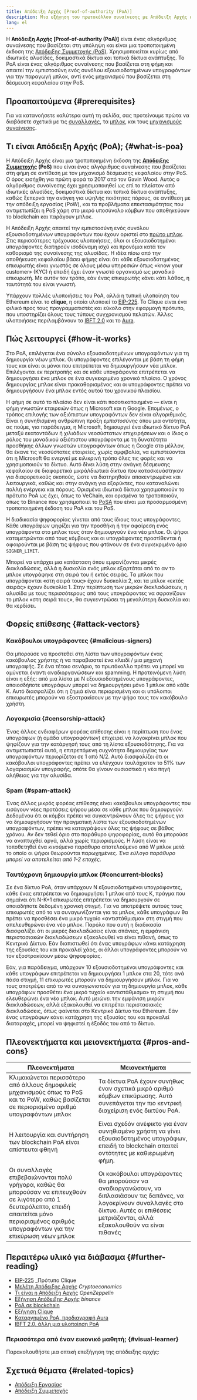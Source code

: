 ```yaml
---
title: Απόδειξη Αρχής [Proof-of-authority (PoA)]
description: Μια εξήγηση του πρωτοκόλλου συναίνεσης με Απόδειξη Αρχής και του ρόλου του στο οικοσύστημα μιας κρυπτοαλυσίδας.
lang: el
---
```


Η **Απόδειξη Αρχής [Proof-of-authority (PoA)]** είναι ένας αλγόριθμος συναίνεσης που βασίζεται στη υπόληψη και είναι μια τροποποιημένη έκδοση της [Απόδειξης Συμμετοχής (PoS)](/developers/docs/consensus-mechanisms/pos/). Χρησιμοποιείται κυρίως από ιδιωτικές αλυσίδες, δοκιμαστικά δίκτυα και τοπικά δίκτυα ανάπτυξης. Το PoA είναι ένας αλγόριθμος συναίνεσης που βασίζεται στη φήμη και απαιτεί την εμπιστοσύνη ενός συνόλου εξουσιοδοτημένων υπογραφόντων για την παραγωγή μπλοκ, αντί ενός μηχανισμού που βασίζεται στη δέσμευση κεφαλαίου στην PoS.

## Προαπαιτούμενα {#prerequisites}

Για να κατανοήσετε καλύτερα αυτή τη σελίδα, σας προτείνουμε πρώτα να διαβάσετε σχετικά με τις [συναλλαγές](/developers/docs/transactions/), τα [μπλοκ](/developers/docs/blocks/), και τους [μηχανισμούς συναίνεσης](/developers/docs/consensus-mechanisms/).

## Τι είναι Απόδειξη Αρχής (PoA); {#what-is-poa}

Η Απόδειξη Αρχής είναι μια τροποποιημένη έκδοση της **[Απόδειξης Συμμετοχής](/developers/docs/consensus-mechanisms/pos/) (PoS)** που είναι ένας αλγόριθμος συναίνεσης που βασίζεται στη φήμη σε αντίθεση με τον μηχανισμό δέσμευσης κεφαλαίου στην PoS. Ο όρος εισήχθη για πρώτη φορά το 2017 από τον Gavin Wood. Αυτός ο αλγόριθμος συναίνεσης έχει χρησιμοποιηθεί ως επί το πλείστον από ιδιωτικές αλυσίδες, δοκιμαστικά δίκτυα και τοπικά δίκτυα ανάπτυξης, καθώς ξεπερνά την ανάγκη για υψηλής ποιότητας πόρους, σε αντίθεση με την απόδειξη εργασίας (PoW), και τα προβλήματα επεκτασιμότητας που αντιμετωπίζει η PoS χάρη στο μικρό υποσύνολο κόμβων που αποθηκεύουν το blockchain και παράγουν μπλοκ.

Η Απόδειξη Αρχής απαιτεί την εμπιστοσύνη ενός συνόλου εξουσιοδοτημένων υπογραφόντων που έχουν οριστεί στο [πρώτο μπλοκ](/glossary/#genesis-block). Στις περισσότερες τρέχουσες υλοποιήσεις, όλοι οι εξουσιοδοτημένοι υπογράφοντες διατηρούν ισοδύναμη ισχύ και προνόμια κατά τον καθορισμό της συναίνεσης της αλυσίδας. Η ιδέα πίσω από την αποθήκευση κεφαλαίου βάσει φήμης είναι ότι κάθε εξουσιοδοτημένος επικυρωτής είναι γνωστός σε όλους μέσω υπηρεσιών όπως «know your customer» (KYC) ή επειδή έχει έναν γνωστό οργανισμό ως μοναδικό επικυρωτή. Με αυτόν τον τρόπο, εάν ένας επικυρωτής κάνει κάτι λάθος, η ταυτότητά του είναι γνωστή.

Υπάρχουν πολλές υλοποιήσεις του PoA, αλλά η τυπική υλοποίηση του Ethereum είναι το **clique**, η οποία υλοποιεί το [EIP-225](https://eips.ethereum.org/EIPS/eip-225). Το Clique είναι ένα φιλικό προς τους προγραμματιστές και εύκολο στην εφαρμογή πρότυπο, που υποστηρίζει όλους τους τύπους συγχρονισμού πελατών. Άλλες υλοποιήσεις περιλαμβάνουν το [IBFT 2.0](https://besu.hyperledger.org/stable/private-networks/concepts/poa) και το [Aura](https://openethereum.github.io/Chain-specification).

## Πώς λειτουργεί {#how-it-works}

Στο PoA, επιλέγεται ένα σύνολο εξουσιοδοτημένων υπογραφόντων για τη δημιουργία νέων μπλοκ. Οι υπογράφοντες επιλέγονται με βάση τη φήμη τους και είναι οι μόνοι που επιτρέπεται να δημιουργήσουν νέα μπλοκ. Επιλέγονται εκ περιτροπής και σε κάθε υπογράφοντα επιτρέπεται να δημιουργήσει ένα μπλοκ σε ένα συγκεκριμένο χρονικό πλαίσιο. Ο χρόνος δημιουργίας μπλοκ είναι προκαθορισμένος και οι υπογράφοντες πρέπει να δημιουργήσουν ένα μπλοκ εντός αυτού του χρονικού πλαισίου.

Η φήμη σε αυτό το πλαίσιο δεν είναι κάτι ποσοτικοποιημένο — είναι η φήμη γνωστών εταιρειών όπως η Microsoft και η Google. Επομένως, ο τρόπος επιλογής των αξιόπιστων υπογραφόντων δεν είναι αλγοριθμικός. Είναι η συνηθισμένη ανθρώπινη πράξη _εμπιστοσύνης_ όπου μια οντότητα, ας πούμε, για παράδειγμα, η Microsoft, δημιουργεί ένα ιδιωτικό δίκτυο PoA μεταξύ εκατοντάδων ή χιλιάδων νεοσύστατων επιχειρήσεων και ο ίδιος ο ρόλος του μοναδικού αξιόπιστου υπογράφοντα με τη δυνατότητα προσθήκης άλλων γνωστών υπογραφόντων όπως η Google στο μέλλον, θα έκανε τις νεοσύστατες εταιρείες, χωρίς αμφιβολία, να εμπιστεύονται ότι η Microsoft θα ενεργεί με ειλικρινή τρόπο όλες τις φορές και να χρησιμοποιούν το δίκτυο. Αυτό δίνει λύση στην ανάγκη δέσμευσης κεφαλαίου σε διαφορετικά μικρά/ιδιωτικά δίκτυα που κατασκευάστηκαν για διαφορετικούς σκοπούς, ώστε να διατηρηθούν αποκεντρωμένα και λειτουργικά, καθώς και στην ανάγκη για εξορύκτες, που καταναλώνει πολλή ενέργεια και πόρους. Ορισμένα ιδιωτικά δίκτυα χρησιμοποιούν το πρότυπο PoA ως έχει, όπως το VeChain, και ορισμένα το τροποποιούν, όπως το Binance που χρησιμοποιεί το [PoSA](https://academy.binance.com/en/glossary/proof-of-staked-authority-posa) που είναι μια προσαρμοσμένη τροποποιημένη έκδοση του PoA και του PoS.

Η διαδικασία ψηφοφορίας γίνεται από τους ίδιους τους υπογράφοντες. Κάθε υπογράφων ψηφίζει για την προσθήκη ή την αφαίρεση ενός υπογράφοντα στο μπλοκ τους όταν δημιουργούν ένα νέο μπλοκ. Οι ψήφοι καταμετρώνται από τους κόμβους και οι υπογράφοντες προστίθενται ή αφαιρούνται με βάση τις ψήφους που φτάνουν σε ένα συγκεκριμένο όριο `SIGNER_LIMIT`.

Μπορεί να υπάρχει μια κατάσταση όπου εμφανίζονται μικρές διακλαδώσεις, αλλά η δυσκολία ενός μπλοκ εξαρτάται από το αν το μπλοκ υπογράφηκε στη σειρά του ή εκτός σειράς. Τα μπλοκ που υπογράφονται «στη σειρά τους» έχουν δυσκολία 2, και τα μπλοκ «εκτός σειράς» έχουν δυσκολία 1. Στην περίπτωση των μικρών διακλαδώσεων, η αλυσίδα με τους περισσότερους από τους υπογράφοντες να σφραγίζουν το μπλοκ «στη σειρά τους», θα συγκεντρώσει τη μεγαλύτερη δυσκολία και θα κερδίσει.

## Φορείς επίθεσης {#attack-vectors}

### Κακόβουλοι υπογράφοντες {#malicious-signers}

Θα μπορούσε να προστεθεί στη λίστα των υπογραφόντων ένας κακόβουλος χρήστης ή να παραβιαστεί ένα κλειδί / μια μηχανή υπογραφής. Σε ένα τέτοιο σενάριο, το πρωτόκολλο πρέπει να μπορεί να αμύνεται έναντι αναδιοργανώσεων και spamming. Η προτεινόμενη λύση είναι η εξής: από μια λίστα με Ν εξουσιοδοτημένους υπογράφοντες, οποιοσδήποτε υπογράφων μπορεί να δημιουργήσει μόνο 1 μπλοκ από κάθε K. Αυτό διασφαλίζει ότι η ζημιά είναι περιορισμένη και οι υπόλοιποι επικυρωτές μπορούν να εξοστρακίσουν με την ψήφο τους τον κακόβουλο χρήστη.

### Λογοκρισία {#censorship-attack}

Ένας άλλος ενδιαφέρων φορέας επίθεσης είναι η περίπτωση που ένας υπογράφων (ή ομάδα υπογραφόντων) επιχειρεί να λογοκρίνει μπλοκ που ψηφίζουν για την κατάργησή τους από τη λίστα εξουσιοδότησης. Για να αντιμετωπιστεί αυτό, η επιτρεπόμενη συχνότητα δημιουργίας των υπογραφόντων περιορίζεται σε 1 από N/2. Αυτό διασφαλίζει ότι οι κακόβουλοι υπογράφοντες πρέπει να ελέγχουν τουλάχιστον το 51% των λογαριασμών υπογραφής, οπότε θα γίνουν ουσιαστικά η νέα πηγή αλήθειας για την αλυσίδα.

### Spam {#spam-attack}

Ένας άλλος μικρός φορέας επίθεσης είναι κακόβουλοι υπογράφοντες που εισάγουν νέες προτάσεις ψήφου μέσα σε κάθε μπλοκ που δημιουργούν. Δεδομένου ότι οι κόμβοι πρέπει να συγκεντρώνουν όλες τις ψήφους για να δημιουργήσουν την πραγματική λίστα των εξουσιοδοτημένων υπογραφόντων, πρέπει να καταγράψουν όλες τις ψήφους σε βάθος χρόνου. Αν δεν τεθεί όριο στο παράθυρο ψηφοφορίας, αυτό θα μπορούσε να αναπτυχθεί αργά, αλλά χωρίς περιορισμούς. Η λύση είναι να τοποθετηθεί ένα _κινούμενο_ παράθυρο αποτελούμενο από W μπλοκ μετά το οποίο οι ψήφοι θεωρούνται παρωχημένες. _Ένα εύλογο παράθυρο μπορεί να αποτελείται από 1-2 εποχές._

### Ταυτόχρονη δημιουργία μπλοκ {#concurrent-blocks}

Σε ένα δίκτυο PoA, όταν υπάρχουν N εξουσιοδοτημένοι υπογράφοντες, κάθε ένας επιτρέπεται να δημιουργήσει 1 μπλοκ από τους K, πράγμα που σημαίνει ότι N-K+1 επικυρωτές επιτρέπεται να δημιουργούν σε οποιαδήποτε δεδομένη χρονική στιγμή. Για να αποτρέψετε αυτούς τους επικυρωτές από το να συναγωνίζονται για τα μπλοκ, κάθε υπογράφων θα πρέπει να προσθέσει ένα μικρό τυχαίο «αντιστάθμισμα» στη στιγμή που απελευθερώνει ένα νέο μπλοκ. Παρόλο που αυτή η διαδικασία διασφαλίζει ότι οι μικρές διακλαδώσεις είναι σπάνιες, η εμφάνιση περιστασιακών διακλαδώσεων εξακολουθεί να είναι πιθανή, όπως το Κεντρικό Δίκτυο. Εάν διαπιστωθεί ότι ένας υπογράφων κάνει κατάχρηση της εξουσίας του και προκαλεί χάος, οι άλλοι υπογράφοντες μπορούν να τον εξοστρακίσουν μέσω ψηφοφορίας.

Εάν, για παράδειγμα, υπάρχουν 10 εξουσιοδοτημένοι υπογράφοντες και κάθε υπογράφων επιτρέπεται να δημιουργήσει 1 μπλοκ στα 20, τότε ανά πάσα στιγμή, 11 επικυρωτές μπορούν να δημιουργήσουν μπλοκ. Για να τους αποτρέψει από το να συναγωνιστούν για τη δημιουργία μπλοκ, κάθε υπογράφων προσθέτει ένα μικρό τυχαίο «αντιστάθμισμα» τη στιγμή που ελευθερώνει ένα νέο μπλοκ. Αυτό μειώνει την εμφάνιση μικρών διακλαδώσεων, αλλά εξακολουθεί να επιτρέπει περιστασιακές διακλαδώσεις, όπως φαίνεται στο Κεντρικό Δίκτυο του Ethereum. Εάν ένας υπογράφων κάνει κατάχρηση της εξουσίας του και προκαλεί διαταραχές, μπορεί να ψηφιστεί η έξοδός του από το δίκτυο.

## Πλεονεκτήματα και μειονεκτήματα {#pros-and-cons}

| Πλεονεκτήματα                                                                                                                                                                                        | Μειονεκτήματα                                                                                                                                                                                                      |
| ---------------------------------------------------------------------------------------------------------------------------------------------------------------------------------------------------- | ------------------------------------------------------------------------------------------------------------------------------------------------------------------------------------------------------------------ |
| Κλιμακώνεται περισσότερο από άλλους δημοφιλείς μηχανισμούς όπως το PoS και το PoW, καθώς βασίζεται σε περιορισμένο αριθμό υπογραφόντων μπλοκ                                                         | Τα δίκτυα PoA έχουν συνήθως έναν σχετικά μικρό αριθμό κόμβων επικύρωσης. Αυτό συνεπάγεται την πιο κεντρική διαχείριση ενός δικτύου PoA.                                            |
| Η λειτουργία και συντήρηση των blockchain PoA είναι απίστευτα φθηνή                                                                                                                                  | Είναι σχεδόν ανέφικτο για έναν συνηθισμένο χρήστη να γίνει εξουσιοδοτημένος υπογράφων, επειδή το blockchain απαιτεί οντότητες με καθιερωμένη φήμη.                                                 |
| Οι συναλλαγές επιβεβαιώνονται πολύ γρήγορα, καθώς θα μπορούσαν να επιτευχθούν σε λιγότερο από 1 δευτερόλεπτο, επειδή απαιτείται μόνο περιορισμένος αριθμός υπογραφόντων για την επικύρωση νέων μπλοκ | Οι κακόβουλοι υπογράφοντες θα μπορούσαν να αναδιοργανώσουν, να διπλασιάσουν τις δαπάνες, να λογοκρίνουν συναλλαγές στο δίκτυο. Αυτές οι επιθέσεις μετριάζονται, αλλά εξακολουθούν να είναι πιθανές |

## Περαιτέρω υλικό για διάβασμα {#further-reading}

- [EIP-225](https://eips.ethereum.org/EIPS/eip-225) _Πρότυπο Clique
- [Μελέτη Απόδειξης Αρχής](https://github.com/cryptoeconomics-study/website/blob/master/docs/sync/2.4-lecture.md) _Cryptoeconomics_
- [Τι είναι η Απόδειξη Αρχής](https://forum.openzeppelin.com/t/proof-of-authority/3577) _OpenZeppelin_
- [Εξήγηση Απόδειξης Αρχής](https://academy.binance.com/en/articles/proof-of-authority-explained) _binance_
- [PoA σε blockchain](https://medium.com/techskill-brew/proof-of-authority-or-poa-in-blockchain-part-11-blockchain-series-be15b3321cba)
- [Εξήγηση Clique](https://medium.com/@Destiner/clique-cross-client-proof-of-authority-algorithm-for-ethereum-8b2a135201d)
- [Καταργημένο PoA, προδιαγραφή Aura](https://openethereum.github.io/Chain-specification)
- [IBFT 2.0, άλλη μια υλοποίηση PoA](https://besu.hyperledger.org/stable/private-networks/concepts/poa)

### Περισσότερα από έναν εικονικό μαθητή; {#visual-learner}

Παρακολουθήστε μια οπτική επεξήγηση της απόδειξης αρχής:

<YouTube id="Mj10HSEM5_8" />

## Σχετικά θέματα {#related-topics}

- [Απόδειξη Εργασίας](/developers/docs/consensus-mechanisms/pow/)
- [Απόδειξη Συμμετοχής](/developers/docs/consensus-mechanisms/pos/)
